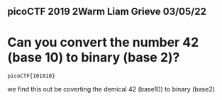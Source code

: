 picoCTF 2019 2Warm 
Liam Grieve 03/05/22
-------------------------------------------------------------------------------------------------------------------

# Can you convert the number 42 (base 10) to binary (base 2)?

````
picoCTF{101010}
````
we find this out be coverting the demical 42 (base10) to binary (base2) 